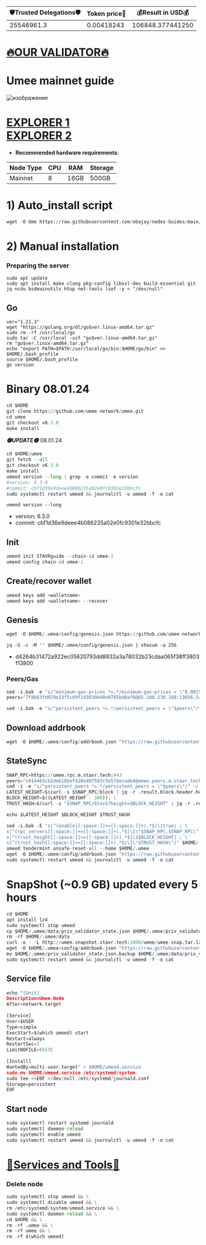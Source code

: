 <!-- START_TABLE -->
| 🛡Trusted Delegations🛡 | Token price🧲 | 💰Result in USD💰 |
|-------------|---------|---------------|
| 25546961.3 | 0.00418243 | 106848.377441250 |

<!-- END_TABLE -->



[🔥OUR VALIDATOR🔥](https://restake.app/umee/umeevaloper1dkjcas3j43u3v6l94jhhhnjxhlnwxt3m02p4c3)
=

# Umee mainnet guide
![изображение](https://user-images.githubusercontent.com/44331529/180614842-60138156-dcfd-4dce-9ff2-c89fcc5c38dc.png)

[EXPLORER 1](https://explorer.stavr.tech/Umee/staking) \
[EXPLORER 2](https://www.mintscan.io/umee/validators)
=
- **Recommended hardware requirements**:

| Node Type |CPU | RAM  | Storage  | 
|-----------|----|------|----------|
| Mainnet   |   8| 16GB  | 500GB    |

# 1) Auto_install script
```python
wget -O Ume https://raw.githubusercontent.com/obajay/nodes-Guides/main/Projects/Umee/Ume && chmod +x Ume && ./Ume
```
# 2) Manual installation

### Preparing the server
```
sudo apt update
sudo apt install make clang pkg-config libssl-dev build-essential git jq ncdu bsdmainutils htop net-tools lsof -y < "/dev/null"
```
## Go
```
ver="1.21.3"
wget "https://golang.org/dl/go$ver.linux-amd64.tar.gz"
sudo rm -rf /usr/local/go
sudo tar -C /usr/local -xzf "go$ver.linux-amd64.tar.gz"
rm "go$ver.linux-amd64.tar.gz"
echo "export PATH=$PATH:/usr/local/go/bin:$HOME/go/bin" >> $HOME/.bash_profile
source $HOME/.bash_profile
go version
```
# Binary   08.01.24
```python
cd $HOME
git clone https://github.com/umee-network/umee.git
cd umee
git checkout v6.3.0
make install
```
*******🟢UPDATE🟢******* 08.01.24
```python
cd $HOME/umee
git fetch --all
git checkout v6.3.0
make install
umeed version --long | grep -e commit -e version
#version: 6.3.0
#commit: cbf1d36e9deee4b086235a02e0fc9301e32bbcfc
sudo systemctl restart umeed && journalctl -u umeed -f -o cat
```

`umeed version --long`
+ version: 6.3.0
+ commit: cbf1d36e9deee4b086235a02e0fc9301e32bbcfc

## Init
```python
umeed init STAVRguide --chain-id umee-1
umeed config chain-id umee-1
```

## Create/recover wallet
```python
umeed keys add <walletname>
umeed keys add <walletname> --recover
```

## Genesis
```python
wget -O $HOME/.umee/config/genesis.json https://github.com/umee-network/mainnet/raw/main/genesis.json
```

`jq -S -c -M '' $HOME/.umee/config/genesis.json | shasum -a 256`
+ d4264b31472a922ec05620793dd8832a3a78032b23cdaa065f38ff3803f13800

    
### Peers/Gas

```python  
sed -i.bak -e "s/^minimum-gas-prices *=.*/minimum-gas-prices = \"0.0025uumee\"/;" ~/.umee/config/app.toml
peers="7f8b83fd029e33f5c69f2d3030b48e0785bd8af0@65.108.230.188:13656,5ab53dc31bf51e9416419112b418e4908519a97a@65.21.139.155:27656,1b728581c6d308078e2b969a0c6243852f77d28d@umee.peers.m.stavr.tech:10456"

sed -i.bak -e "s/^persistent_peers *=.*/persistent_peers = \"$peers\"/" $HOME/.umee/config/config.toml 
```
## Download addrbook
```python
wget -O $HOME/.umee/config/addrbook.json "https://raw.githubusercontent.com/obajay/nodes-Guides/main/Projects/Umee/addrbook.json"
```

## StateSync

```python
SNAP_RPC=https://umee.rpc.m.stavr.tech:443
peers="c014463cb2de618bef420e40f503c5e57decade4@umee.peers.m.stavr.tech:10456"
sed -i -e "s/^persistent_peers *=.*/persistent_peers = \"$peers\"/" ~/.umee/config/config.toml
LATEST_HEIGHT=$(curl -s $SNAP_RPC/block | jq -r .result.block.header.height); \
BLOCK_HEIGHT=$((LATEST_HEIGHT - 300)); \
TRUST_HASH=$(curl -s "$SNAP_RPC/block?height=$BLOCK_HEIGHT" | jq -r .result.block_id.hash)

echo $LATEST_HEIGHT $BLOCK_HEIGHT $TRUST_HASH

sed -i.bak -E "s|^(enable[[:space:]]+=[[:space:]]+).*$|\1true| ; \
s|^(rpc_servers[[:space:]]+=[[:space:]]+).*$|\1\"$SNAP_RPC,$SNAP_RPC\"| ; \
s|^(trust_height[[:space:]]+=[[:space:]]+).*$|\1$BLOCK_HEIGHT| ; \
s|^(trust_hash[[:space:]]+=[[:space:]]+).*$|\1\"$TRUST_HASH\"|" $HOME/.umee/config/config.toml
umeed tendermint unsafe-reset-all --home $HOME/.umee
wget -O $HOME/.umee/config/addrbook.json "https://raw.githubusercontent.com/obajay/nodes-Guides/main/Projects/Umee/addrbook.json"
sudo systemctl restart umeed && journalctl -u umeed -f -o cat
```
# SnapShot (~0.9 GB) updated every 5 hours
```python
cd $HOME
apt install lz4
sudo systemctl stop umeed
cp $HOME/.umee/data/priv_validator_state.json $HOME/.umee/priv_validator_state.json.backup
rm -rf $HOME/.umee/data
curl -o - -L http://umee.snapshot.stavr.tech:1000/umee/umee-snap.tar.lz4 | lz4 -c -d - | tar -x -C $HOME/.umee --strip-components 2
wget -O $HOME/.umee/config/addrbook.json "https://raw.githubusercontent.com/obajay/nodes-Guides/main/Projects/Umee/addrbook.json"
mv $HOME/.umee/priv_validator_state.json.backup $HOME/.umee/data/priv_validator_state.json
sudo systemctl restart umeed && journalctl -u umeed -f -o cat
```


## Service file
```python
echo "[Unit]
Description=Umee Node
After=network.target 
    
[Service]
User=$USER
Type=simple
ExecStart=$(which umeed) start
Restart=always
RestartSec=3
LimitNOFILE=65535 
    
[Install]
WantedBy=multi-user.target" > $HOME/umeed.service
sudo mv $HOME/umeed.service /etc/systemd/system
sudo tee <<EOF >/dev/null /etc/systemd/journald.conf
Storage=persistent
EOF
```  
## Start node
```python
sudo systemctl restart systemd-journald
sudo systemctl daemon-reload
sudo systemctl enable umeed
sudo systemctl restart umeed && journalctl -u umeed -f -o cat
```

[🧩Services and Tools🧩](https://github.com/obajay/StateSync-snapshots/tree/main/Projects/Umee)
=

### Delete node
```python
sudo systemctl stop umeed && \
sudo systemctl disable umeed && \
rm /etc/systemd/system/umeed.service && \
sudo systemctl daemon-reload && \
cd $HOME && \
rm -rf .umee && \
rm -rf umee && \
rm -rf $(which umeed)
```
